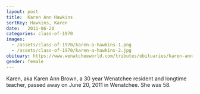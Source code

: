 ```yaml
---
layout: post
title:  Karen Ann Hawkins
sortKey: Hawkins, Karen
date:   2011-06-20
categories: class-of-1970
images:
  - /assets/class-of-1970/karen-a-hawkins-1.png
  - /assets/class-of-1970/karen-a-hawkins-2.jpg
obituary: https://www.wenatcheeworld.com/tributes/obituaries/karen-ann-hawkins-brown/article_9ee835ea-2ac5-5aae-b71f-a9e97d225c89.html
gender: female
---
```

Karen, aka Karen Ann Brown, a 30 year Wenatchee resident and longtime teacher, passed away on June 20, 2011 in Wenatchee. She was 58.
